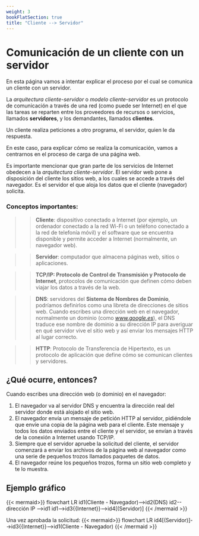 ```yaml
---
weight: 3
bookFlatSection: true
title: "Cliente --> Servidor"
---
```


# Comunicación de un cliente con un servidor

En esta página vamos a intentar explicar el proceso por el cual se comunica un cliente con un servidor.

La *arquitectura cliente-servidor* o *modelo cliente-servidor* es un protocolo de comunicación a través de una red (como puede ser Internet) en el que las tareas se reparten entre los proveedores de recursos o servicios, llamados **servidores**, y los demandantes, llamados **clientes**.

Un cliente realiza peticiones a otro programa, el servidor, quien le da respuesta.

En este caso, para explicar cómo se realiza la comunicación, vamos a centrarnos en el proceso de carga de una página web.

Es importante mencionar que gran parte de los servicios de Internet obedecen a la *arquitectura cliente-servidor*. El servidor web pone a disposición del cliente los sitios web, a los cuales se accede a través del navegador. Es el servidor el que aloja los datos que el cliente (navegador) solicita.

### Conceptos importantes:
>> **Cliente**: dispositivo conectado a Internet (por ejemplo, un ordenador conectado a la red Wi-Fi o un teléfono conectado a la red de telefonía móvil) y el software que se encuentra disponible y permite acceder a Internet (normalmente, un navegador web).

>> **Servidor**: computador que almacena páginas web, sitios o aplicaciones.

>> **TCP/IP: Protocolo de Control de Transmisión y Protocolo de Internet**, protocolos de comunicación que definen cómo deben viajar los datos a través de la web.

>> **DNS**: servidores del **Sistema de Nombres de Dominio**, podríamos definirlos como una libreta de direcciones de sitios web. Cuando escribes una dirección web en el navegador, normalmente un dominio (como *www.google.es*), el DNS traduce ese nombre de dominio a su dirección IP para averiguar en qué servidor vive el sitio web y así enviar los mensajes HTTP al lugar correcto.

>> **HTTP**: Protocolo de Transferencia de Hipertexto, es un protocolo de aplicación que define cómo se comunican clientes y servidores.

## ¿Qué ocurre, entonces?
Cuando escribes una dirección web (o dominio) en el navegador:

1. El navegador va al servidor DNS y encuentra la dirección real del servidor donde está alojado el sitio web.
2. El navegador envía un mensaje de petición HTTP al servidor, pidiéndole que envíe una copia de la página web para el cliente. Este mensaje y todos los datos enviados entre el cliente y el servidor, se envían a través de la conexión a Internet usando TCP/IP.
3. Siempre que el servidor apruebe la solicitud del cliente, el servidor comenzará a enviar los archivos de la página web al navegador como una serie de pequeños trozos llamados paquetes de datos.
4. El navegador reúne los pequeños trozos, forma un sitio web completo y te lo muestra.

## Ejemplo gráfico

{{< mermaid>}}
flowchart LR
    id1(Cliente - Navegador)-->id2(DNS)
    id2-- dirección IP -->id1
    id1-->id3{{Internet}}-->id4[(Servidor)]
{{< /mermaid >}}

Una vez aprobada la solicitud:
{{< mermaid>}}
flowchart LR
    id4[(Servidor)]-->id3{{Internet}}-->id1(Cliente - Navegador)
{{< /mermaid >}}